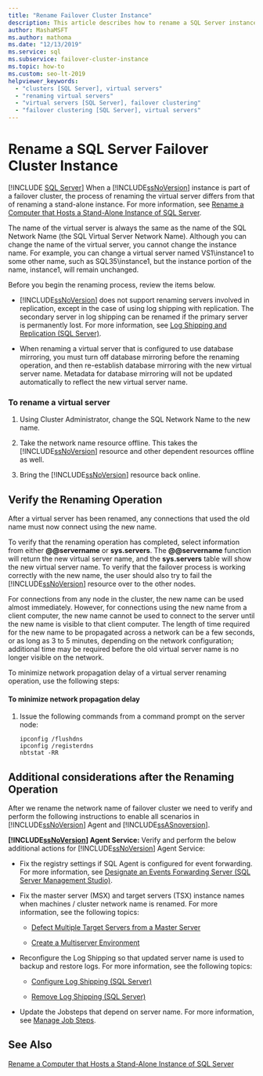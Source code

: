 ```yaml
---
title: "Rename Failover Cluster Instance"
description: This article describes how to rename a SQL Server instance that is part of a failover cluster, which differs from renaming a stand-alone instance.
author: MashaMSFT
ms.author: mathoma
ms.date: "12/13/2019"
ms.service: sql
ms.subservice: failover-cluster-instance
ms.topic: how-to
ms.custom: seo-lt-2019
helpviewer_keywords:
  - "clusters [SQL Server], virtual servers"
  - "renaming virtual servers"
  - "virtual servers [SQL Server], failover clustering"
  - "failover clustering [SQL Server], virtual servers"
---
```

# Rename a SQL Server Failover Cluster Instance
[!INCLUDE [SQL Server](../../../includes/applies-to-version/sqlserver.md)]
  When a [!INCLUDE[ssNoVersion](../../../includes/ssnoversion-md.md)] instance is part of a failover cluster, the process of renaming the virtual server differs from that of renaming a stand-alone instance. For more information, see [Rename a Computer that Hosts a Stand-Alone Instance of SQL Server](../../../database-engine/install-windows/rename-a-computer-that-hosts-a-stand-alone-instance-of-sql-server.md).  
  
 The name of the virtual server is always the same as the name of the SQL Network Name (the SQL Virtual Server Network Name). Although you can change the name of the virtual server, you cannot change the instance name. For example, you can change a virtual server named VS1\instance1 to some other name, such as SQL35\instance1, but the instance portion of the name, instance1, will remain unchanged.  
  
 Before you begin the renaming process, review the items below.  
  
-   [!INCLUDE[ssNoVersion](../../../includes/ssnoversion-md.md)] does not support renaming servers involved in replication, except in the case of using log shipping with replication. The secondary server in log shipping can be renamed if the primary server is permanently lost. For more information, see [Log Shipping and Replication &#40;SQL Server&#41;](../../../database-engine/log-shipping/log-shipping-and-replication-sql-server.md).  
  
-   When renaming a virtual server that is configured to use database mirroring, you must turn off database mirroring before the renaming operation, and then re-establish database mirroring with the new virtual server name. Metadata for database mirroring will not be updated automatically to reflect the new virtual server name.  
  
### To rename a virtual server  
  
1.  Using Cluster Administrator, change the SQL Network Name to the new name.  
  
2.  Take the network name resource offline. This takes the [!INCLUDE[ssNoVersion](../../../includes/ssnoversion-md.md)] resource and other dependent resources offline as well.  
  
3.  Bring the [!INCLUDE[ssNoVersion](../../../includes/ssnoversion-md.md)] resource back online.  
  
## Verify the Renaming Operation  
 After a virtual server has been renamed, any connections that used the old name must now connect using the new name.  
  
 To verify that the renaming operation has completed, select information from either **@@servername** or **sys.servers**. The **@@servername** function will return the new virtual server name, and the **sys.servers** table will show the new virtual server name. To verify that the failover process is working correctly with the new name, the user should also try to fail the [!INCLUDE[ssNoVersion](../../../includes/ssnoversion-md.md)] resource over to the other nodes.  
  
 For connections from any node in the cluster, the new name can be used almost immediately. However, for connections using the new name from a client computer, the new name cannot be used to connect to the server until the new name is visible to that client computer. The length of time required for the new name to be propagated across a network can be a few seconds, or as long as 3 to 5 minutes, depending on the network configuration; additional time may be required before the old virtual server name is no longer visible on the network.  
  
 To minimize network propagation delay of a virtual server renaming operation, use the following steps:  
  
#### To minimize network propagation delay  
  
1.  Issue the following commands from a command prompt on the server node:  
  
    ```  
    ipconfig /flushdns  
    ipconfig /registerdns  
    nbtstat -RR  
    ```  
  
## Additional considerations after the Renaming Operation  
 After we rename the network name of failover cluster we need to verify and perform the following instructions to enable all scenarios in [!INCLUDE[ssNoVersion](../../../includes/ssnoversion-md.md)] Agent and [!INCLUDE[ssASnoversion](../../../includes/ssasnoversion-md.md)].  
  
 **[!INCLUDE[ssNoVersion](../../../includes/ssnoversion-md.md)] Agent Service:** Verify and perform the below additional actions for [!INCLUDE[ssNoVersion](../../../includes/ssnoversion-md.md)] Agent Service:  
  
-   Fix the registry settings if SQL Agent is configured for event forwarding. For more information, see [Designate an Events Forwarding Server &#40;SQL Server Management Studio&#41;](../../../ssms/agent/designate-an-events-forwarding-server-sql-server-management-studio.md).  
  
-   Fix the master server (MSX) and target servers (TSX) instance names when machines / cluster network name is renamed. For more information, see the following topics:  
  
    -   [Defect Multiple Target Servers from a Master Server](../../../ssms/agent/defect-multiple-target-servers-from-a-master-server.md)  
  
    -   [Create a Multiserver Environment](../../../ssms/agent/create-a-multiserver-environment.md)  
  
-   Reconfigure the Log Shipping so that updated server name is used to backup and restore logs. For more information, see the following topics:  
  
    -   [Configure Log Shipping &#40;SQL Server&#41;](../../../database-engine/log-shipping/configure-log-shipping-sql-server.md)  
  
    -   [Remove Log Shipping &#40;SQL Server&#41;](../../../database-engine/log-shipping/remove-log-shipping-sql-server.md)  
  
-   Update the Jobsteps that depend on server name. For more information, see [Manage Job Steps](../../../ssms/agent/manage-job-steps.md).  
  
## See Also  
 [Rename a Computer that Hosts a Stand-Alone Instance of SQL Server](../../../database-engine/install-windows/rename-a-computer-that-hosts-a-stand-alone-instance-of-sql-server.md)  
  
